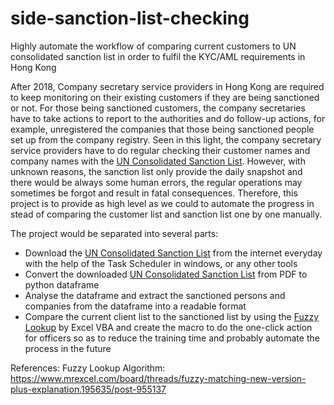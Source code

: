 # side-sanction-list-checking
Highly automate the workflow of comparing current customers to UN consolidated sanction list in order to fulfil the KYC/AML requirements in Hong Kong

After 2018, Company secretary service providers in Hong Kong are required to keep monitoring on their existing customers if they are being sanctioned or not. For those being sanctioned customers, the company secretaries have to take actions to report to the authorities and do follow-up actions, for example, unregistered the companies that those being sanctioned people set up from the company registry. Seen in this light, the company secretary service providers have to do regular checking their customer names and company names with the [UN Consolidated Sanction List](https://scsanctions.un.org/consolidated/). However, with unknown reasons, the sanction list only provide the daily snapshot and there would be always some human errors, the regular operations may sometimes be forgot and result in fatal consequences. Therefore, this project is to provide as high level as we could to automate the progress in stead of comparing the customer list and sanction list one by one manually. 

The project would be separated into several parts:
* Download the [UN Consolidated Sanction List](https://scsanctions.un.org/consolidated/) from the internet everyday with the help of the Task Scheduler in windows, or any other tools
* Convert the downloaded [UN Consolidated Sanction List](https://scsanctions.un.org/consolidated/) from PDF to python dataframe
* Analyse the dataframe and extract the sanctioned persons and companies from the dataframe into a readable format
* Compare the current client list to the sanctioned list by using the [Fuzzy Lookup](https://www.mrexcel.com/board/threads/fuzzy-matching-new-version-plus-explanation.195635/post-955137) by Excel VBA and create the macro to do the one-click action for officers so as to reduce the training time and probably automate the process in the future

References: 
Fuzzy Lookup Algorithm: https://www.mrexcel.com/board/threads/fuzzy-matching-new-version-plus-explanation.195635/post-955137
